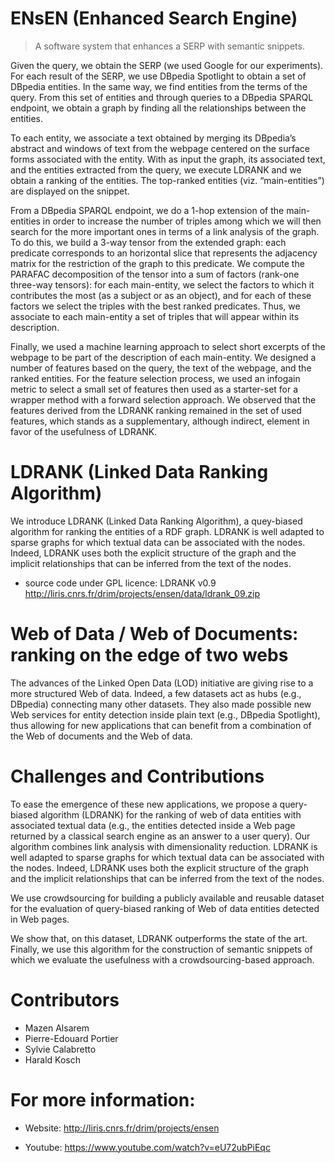# ENsEN (Enhanced Search Engine)

> A software system that enhances a SERP with semantic snippets. 

Given the query, we obtain the SERP (we used Google for our experiments). For each result of the SERP, we use DBpedia Spotlight to obtain a set of DBpedia entities. In the same way, we find entities from the terms of the query. From this set of entities and through queries to a DBpedia SPARQL endpoint, we obtain a graph by finding all the relationships between the entities. 

To each entity, we associate a text obtained by merging its DBpedia’s abstract and windows of text from the webpage centered on the surface forms associated with the entity. With as input the graph, its associated text, and the entities extracted from the query, we execute LDRANK and we obtain a ranking of the entities. The top-ranked entities (viz. “main-entities”) are displayed on the snippet. 

From a DBpedia SPARQL endpoint, we do a 1-hop extension of the main-entities in order to increase the number of triples among which we will then search for the more important ones in terms of a link analysis of the graph. To do this, we build a 3-way tensor from the extended graph: each predicate corresponds to an horizontal slice that represents the adjacency matrix for the restriction of the graph to this predicate. We compute the PARAFAC decomposition of the tensor into a sum of factors (rank-one three-way tensors): for each main-entity, we select the factors to which it contributes the most (as a subject or as an object), and for each of these factors we select the triples with the best ranked predicates. Thus, we associate to each main-entity a set of triples that will appear within its description. 

Finally, we used a machine learning approach to select short excerpts of the webpage to be part of the description of each main-entity. We designed a number of features based on the query, the text of the webpage, and the ranked entities. For the feature selection process, we used an infogain metric to select a small set of features then used as a starter-set for a wrapper method with a forward selection approach. We observed that the features derived from the LDRANK ranking remained in the set of used features, which stands as a supplementary, although indirect, element in favor of the usefulness of LDRANK.


# LDRANK (Linked Data Ranking Algorithm)

We introduce LDRANK (Linked Data Ranking Algorithm), a quey-biased algorithm for ranking the entities of a RDF graph. LDRANK is well adapted to sparse graphs for which textual data can be associated with the nodes. Indeed, LDRANK uses both the explicit structure of the graph and the implicit relationships that can be inferred from the text of the nodes.

- source code under GPL licence: LDRANK v0.9 http://liris.cnrs.fr/drim/projects/ensen/data/ldrank_09.zip

# Web of Data / Web of Documents: ranking on the edge of two webs

The advances of the Linked Open Data (LOD) initiative are giving rise to a more structured Web of data. Indeed, a few datasets act as hubs (e.g., DBpedia) connecting many other datasets. They also made possible new Web services for entity detection inside plain text (e.g., DBpedia Spotlight), thus allowing for new applications that can benefit from a combination of the Web of documents and the Web of data.


# Challenges and Contributions

To ease the emergence of these new applications, we propose a query-biased algorithm (LDRANK) for the ranking of web of data entities with associated textual data (e.g., the entities detected inside a Web page returned by a classical search engine as an answer to a user query). Our algorithm combines link analysis with dimensionality reduction. LDRANK is well adapted to sparse graphs for which textual data can be associated with the nodes. Indeed, LDRANK uses both the explicit structure of the graph and the implicit relationships that can be inferred from the text of the nodes.

We use crowdsourcing for building a publicly available and reusable dataset for the evaluation of query-biased ranking of Web of data entities detected in Web pages.

We show that, on this dataset, LDRANK outperforms the state of the art. Finally, we use this algorithm for the construction of semantic snippets of which we evaluate the usefulness with a crowdsourcing-based approach.

# Contributors

- Mazen Alsarem
- Pierre-Edouard Portier
- Sylvie Calabretto
- Harald Kosch

# For more information: 

- Website: http://liris.cnrs.fr/drim/projects/ensen

- Youtube: https://www.youtube.com/watch?v=eU72ubPiEqc
